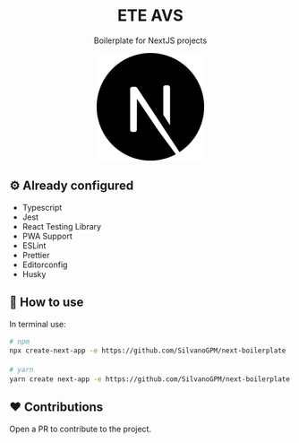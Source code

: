 <h1 align="center">ETE AVS</h1>
<p align="center"> Boilerplate for NextJS projects</p>

<p align="center">
  <img src="public/icons/android-chrome-192x192.png" />
</p>

## ⚙️ Already configured

- Typescript
- Jest
- React Testing Library
- PWA Support
- ESLint
- Prettier
- Editorconfig
- Husky

## 🔨 How to use

In terminal use:

```bash
# npm
npx create-next-app -e https://github.com/SilvanoGPM/next-boilerplate

# yarn
yarn create next-app -e https://github.com/SilvanoGPM/next-boilerplate
```

## ❤️ Contributions

Open a PR to contribute to the project.
